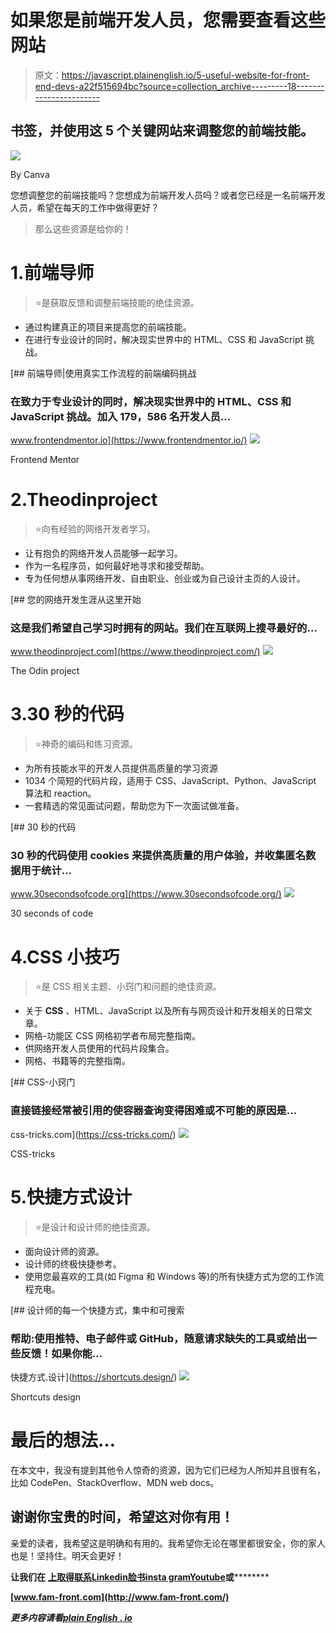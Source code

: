 # 如果您是前端开发人员，您需要查看这些网站

> 原文：<https://javascript.plainenglish.io/5-useful-website-for-front-end-devs-a22f515694bc?source=collection_archive---------18----------------------->

## 书签，并使用这 5 个关键网站来调整您的前端技能。

![](img/e8fb20638c478821317879cab37f0829.png)

By Canva

您想调整您的前端技能吗？您想成为前端开发人员吗？或者您已经是一名前端开发人员，希望在每天的工作中做得更好？

> 那么这些资源是给你的！

# 1.前端导师

> ⭐是获取反馈和调整前端技能的绝佳资源。

*   通过构建真正的项目来提高您的前端技能。
*   在进行专业设计的同时，解决现实世界中的 HTML、CSS 和 JavaScript 挑战。

[](https://www.frontendmentor.io/) [## 前端导师|使用真实工作流程的前端编码挑战

### 在致力于专业设计的同时，解决现实世界中的 HTML、CSS 和 JavaScript 挑战。加入 179，586 名开发人员…

www.frontendmentor.io](https://www.frontendmentor.io/) ![](img/a0361dd8233f25532b760d6bb079e7bc.png)

Frontend Mentor

# 2.Theodinproject

> ⭐向有经验的网络开发者学习。

*   让有抱负的网络开发人员能够一起学习。
*   作为一名程序员，如何最好地寻求和接受帮助。
*   专为任何想从事网络开发、自由职业、创业或为自己设计主页的人设计。

[](https://www.theodinproject.com/) [## 您的网络开发生涯从这里开始

### 这是我们希望自己学习时拥有的网站。我们在互联网上搜寻最好的…

www.theodinproject.com](https://www.theodinproject.com/) ![](img/20e85adfebbb9cc01d6028257a2bd148.png)

The Odin project

# 3.30 秒的代码

> ⭐神奇的编码和练习资源。

*   为所有技能水平的开发人员提供高质量的学习资源
*   1034 个简短的代码片段，适用于 CSS、JavaScript、Python、JavaScript 算法和 reaction。
*   一套精选的常见面试问题，帮助您为下一次面试做准备。

[](https://www.30secondsofcode.org/) [## 30 秒的代码

### 30 秒的代码使用 cookies 来提供高质量的用户体验，并收集匿名数据用于统计…

www.30secondsofcode.org](https://www.30secondsofcode.org/) ![](img/f809b3f80a18d512a9914c0b4b383f1f.png)

30 seconds of code

# 4.CSS 小技巧

> ⭐是 CSS 相关主题、小窍门和问题的绝佳资源。

*   关于 **CSS** 、HTML、JavaScript 以及所有与网页设计和开发相关的日常文章。
*   网格-功能区 CSS 网格初学者布局完整指南。
*   供网络开发人员使用的代码片段集合。
*   网格、书籍等的完整指南。

[](https://css-tricks.com/) [## CSS-小窍门

### 直接链接经常被引用的使容器查询变得困难或不可能的原因是…

css-tricks.com](https://css-tricks.com/) ![](img/e349e6c7b979249b56e6d8ca202256c0.png)

CSS-tricks

# 5.快捷方式设计

> ⭐是设计和设计师的绝佳资源。

*   面向设计师的资源。
*   设计师的终极快捷参考。
*   使用您最喜欢的工具(如 Figma 和 Windows 等)的所有快捷方式为您的工作流程充电。

[](https://shortcuts.design/) [## 设计师的每一个快捷方式，集中和可搜索

### 帮助:使用推特、电子邮件或 GitHub，随意请求缺失的工具或给出一些反馈！如果你能…

快捷方式.设计](https://shortcuts.design/) ![](img/f1b3ffabe07ed8a3dba544fad41a2725.png)

Shortcuts design

# 最后的想法…

在本文中，我没有提到其他令人惊奇的资源，因为它们已经为人所知并且很有名，比如 CodePen、StackOverflow、MDN web docs。

## 谢谢你宝贵的时间，希望这对你有用！

亲爱的读者，我希望这是明确和有用的。我希望你无论在哪里都很安全，你的家人也是！坚持住。明天会更好！

**让我们在** [**上取得联系**](https://medium.com/@famzil/)**[**Linkedin**](https://www.linkedin.com/in/fatima-amzil-9031ba95/)**[**脸书**](https://www.facebook.com/The-Front-End-World)**[**insta gram**](https://www.instagram.com/the_frontend_world/)**[**Youtube**](https://www.youtube.com/channel/UCaxr-f9r6P1u7Y7SKFHi12g)**或**[](https://twitter.com/FatimaAMZIL9)********

******[www.fam-front.com](http://www.fam-front.com/)******

*******更多内容请看*[***plain English . io***](http://plainenglish.io/)******